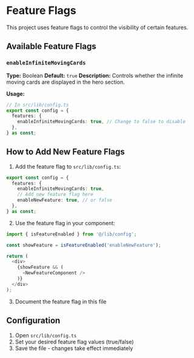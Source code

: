 # Feature Flags

This project uses feature flags to control the visibility of certain features.

## Available Feature Flags

### `enableInfiniteMovingCards`

**Type:** Boolean
**Default:** `true`
**Description:** Controls whether the infinite moving cards are displayed in the hero section.

**Usage:**

```typescript
// In src/lib/config.ts
export const config = {
  features: {
    enableInfiniteMovingCards: true, // Change to false to disable
  },
} as const;
```

## How to Add New Feature Flags

1. Add the feature flag to `src/lib/config.ts`:

```typescript
export const config = {
  features: {
    enableInfiniteMovingCards: true,
    // Add new feature flag here
    enableNewFeature: true, // or false
  },
} as const;
```

2. Use the feature flag in your component:

```typescript
import { isFeatureEnabled } from '@/lib/config';

const showFeature = isFeatureEnabled('enableNewFeature');

return (
  <div>
    {showFeature && (
      <NewFeatureComponent />
    )}
  </div>
);
```

3. Document the feature flag in this file

## Configuration

1. Open `src/lib/config.ts`
2. Set your desired feature flag values (true/false)
3. Save the file - changes take effect immediately
